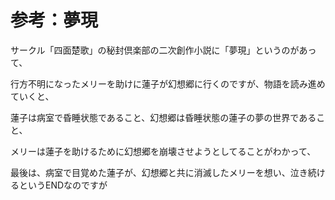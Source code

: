 # 参考：夢現
サークル「四面楚歌」の秘封倶楽部の二次創作小説に「夢現」というのがあって、

行方不明になったメリーを助けに蓮子が幻想郷に行くのですが、物語を読み進めていくと、

蓮子は病室で昏睡状態であること、幻想郷は昏睡状態の蓮子の夢の世界であること、

メリーは蓮子を助けるために幻想郷を崩壊させようとしてることがわかって、

最後は、病室で目覚めた蓮子が、幻想郷と共に消滅したメリーを想い、泣き続けるというENDなのですが


